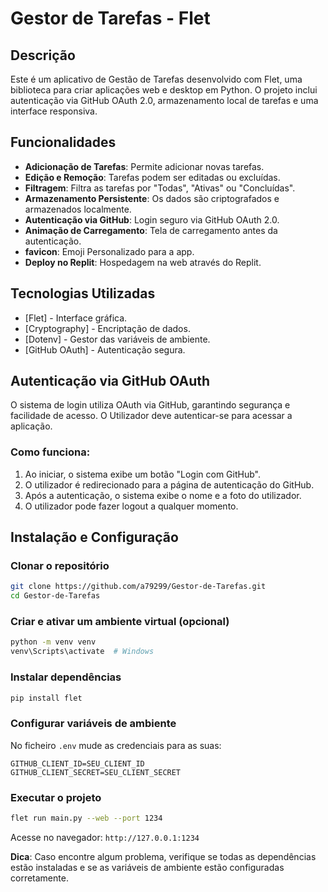 # Gestor de Tarefas - Flet

## Descrição
Este é um aplicativo de Gestão de Tarefas desenvolvido com Flet, uma biblioteca para criar aplicações web e desktop em Python. O projeto inclui autenticação via GitHub OAuth 2.0, armazenamento local de tarefas e uma interface responsiva.

## Funcionalidades
- **Adicionação de Tarefas**: Permite adicionar novas tarefas.
- **Edição e Remoção**: Tarefas podem ser editadas ou excluídas.
- **Filtragem**: Filtra as tarefas por "Todas", "Ativas" ou "Concluídas".
- **Armazenamento Persistente**: Os dados são criptografados e armazenados localmente.
- **Autenticação via GitHub**: Login seguro via GitHub OAuth 2.0.
- **Animação de Carregamento**: Tela de carregamento antes da autenticação.
- **favicon**: Emoji Personalizado para a app.
- **Deploy no Replit**: Hospedagem na web através do Replit.

## Tecnologias Utilizadas
- [Flet] - Interface gráfica.
- [Cryptography] - Encriptação de dados.
- [Dotenv] - Gestor das variáveis de ambiente.
- [GitHub OAuth] - Autenticação segura.

## Autenticação via GitHub OAuth
O sistema de login utiliza OAuth via GitHub, garantindo segurança e facilidade de acesso. O Utilizador deve autenticar-se para acessar a aplicação.

### Como funciona:
1. Ao iniciar, o sistema exibe um botão "Login com GitHub".
2. O utilizador é redirecionado para a página de autenticação do GitHub.
3. Após a autenticação, o sistema exibe o nome e a foto do utilizador.
4. O utilizador pode fazer logout a qualquer momento.

## Instalação e Configuração

### Clonar o repositório
```bash
git clone https://github.com/a79299/Gestor-de-Tarefas.git
cd Gestor-de-Tarefas
```

### Criar e ativar um ambiente virtual (opcional)
```bash
python -m venv venv
venv\Scripts\activate  # Windows
```

### Instalar dependências
```bash
pip install flet
```

### Configurar variáveis de ambiente
No ficheiro `.env` mude as credenciais para as suas:
```
GITHUB_CLIENT_ID=SEU_CLIENT_ID
GITHUB_CLIENT_SECRET=SEU_CLIENT_SECRET
```

### Executar o projeto
```bash
flet run main.py --web --port 1234
```
Acesse no navegador: `http://127.0.0.1:1234`

**Dica**: Caso encontre algum problema, verifique se todas as dependências estão instaladas e se as variáveis de ambiente estão configuradas corretamente.